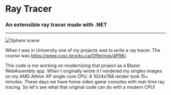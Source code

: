 # Ray Tracer
### An extensible ray tracer made with .NET
***

![Sphere scene](https://github.com/user-attachments/assets/6d311d0c-07fb-4db5-a9e4-3e61225fa19e)

When I was in University one of my projects was to write a ray tracer. The course was https://www.cosc.brocku.ca/Offerings/4P98/.

This code is me working on modernizing that project as a Blazor WebAssembly app.
When I originally wrote it I rendered my singles images on my AMD Athlon XP single core CPU. A 1024x768 render took 15+ minutes.
These days we have home video game consoles with real-time ray tracing. So let's see what that original code can do with a modern CPU!
